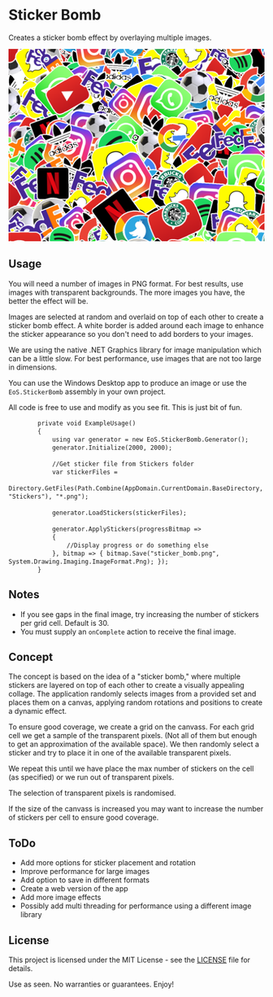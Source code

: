 # Sticker Bomb

Creates a sticker bomb effect by overlaying multiple images.

![image info](./StickerBomb_20250907_210457.png)

## Usage

You will need a number of images in PNG format. For best results, use images with transparent backgrounds. The more images you have, the better the effect will be.

Images are selected at random and overlaid on top of each other to create a sticker bomb effect. A white border is added around each image to enhance the sticker appearance so you don't need to add borders to your images.

We are using the native .NET Graphics library for image manipulation which can be a little slow. For best performance, use images that are not too large in dimensions.

You can use the Windows Desktop app to produce an image or use the `EoS.StickerBomb` assembly in your own project.

All code is free to use and modify as you see fit. This is just bit of fun.

```
        private void ExampleUsage()
        {
            using var generator = new EoS.StickerBomb.Generator();
            generator.Initialize(2000, 2000);

            //Get sticker file from Stickers folder
            var stickerFiles =
                Directory.GetFiles(Path.Combine(AppDomain.CurrentDomain.BaseDirectory, "Stickers"), "*.png");

            generator.LoadStickers(stickerFiles);

            generator.ApplyStickers(progressBitmap =>
            {
                //Display progress or do something else
            }, bitmap => { bitmap.Save("sticker_bomb.png", System.Drawing.Imaging.ImageFormat.Png); });
        }

```

## Notes

- If you see gaps in the final image, try increasing the number of stickers per grid cell. Default is 30.
- You must supply an `onComplete` action to receive the final image.

## Concept

The concept is based on the idea of a "sticker bomb," where multiple stickers are layered on top of each other to create a visually appealing collage. The application randomly selects images from a provided set and places them on a canvas, applying random rotations and positions to create a dynamic effect.

To ensure good coverage, we create a grid on the canvass. For each grid cell we get a sample of the transparent pixels. (Not all of them but enough to get an approximation of the available space). We then randomly select a sticker and try to place it in one of the available transparent pixels.

We repeat this until we have place the max number of stickers on the cell (as specified) or we run out of transparent pixels.

The selection of transparent pixels is randomised.

If the size of the canvass is increased you may want to increase the number of stickers per cell to ensure good coverage.

## ToDo

- Add more options for sticker placement and rotation
- Improve performance for large images
- Add option to save in different formats
- Create a web version of the app
- Add more image effects
- Possibly add multi threading for performance using a different image library

## License
This project is licensed under the MIT License - see the [LICENSE](LICENSE) file for details.

Use as seen. No warranties or guarantees. Enjoy!


